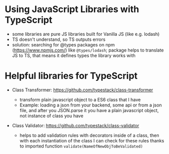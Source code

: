 # Using JavaScript Libraries with TypeScript

- some libraries are pure JS libraries built for Vanilla JS (like e.g. lodash)
- TS doesn't understand, so TS outputs errors
- solution: searching for @types packages on npm (https://www.npmjs.com/) like `@types/lodash`; package helps to translate JS to TS, that means it defines types the library works with

# Helpful libraries for TypeScript

- Class Transformer: https://github.com/typestack/class-transformer

  - transform plain javascript object to a ES6 class that I have
  - Example: loading a json from your backend, some api or from a json file, and after you JSON.parse it you have a plain javascript object, not instance of class you have

- Class Validator: https://github.com/typestack/class-validator
  - helps to add validation rules with decorators inside of a class, then with each instantiation of the class I can check for these rules thanks to imported function `validate(NameOfNewObjToBeValidated)`
